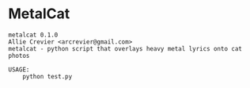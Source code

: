 # MetalCat

    metalcat 0.1.0
    Allie Crevier <arcrevier@gmail.com>
    metalcat - python script that overlays heavy metal lyrics onto cat photos

    USAGE:
        python test.py
